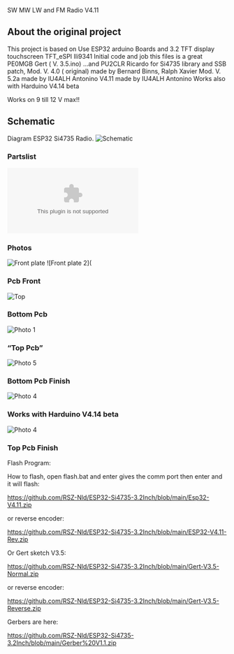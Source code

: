 SW MW LW and FM Radio  V4.11 
## About the original project
This project is based on 
Use ESP32 arduino Boards and 3.2 TFT display touchscreen TFT_eSPI Ili9341
Initial code and job this files is a great PE0MGB Gert ( V. 3.5.ino) ...and PU2CLR Ricardo for Si4735 library and SSB patch,
Mod. V. 4.0 ( original) made by Bernard Binns, Ralph Xavier
Mod. V. 5.2a made by  IU4ALH Antonino
V4.11 made by  IU4ALH Antonino
Works also with Harduino V4.14 beta





Works on 9 till 12 V max!! 
## Schematic
Diagram ESP32 Si4735 Radio.
![Schematic]( https://github.com/RSZ-Nld/ESP32-Si4735-3.2Inch/blob/main/Diagram.JPG)
### Partslist
![Partslist]( https://github.com/RSZ-Nld/ESP32-Si4735-3.2Inch/blob/main/Parts-ESP32%20Dev%20Si4735%20Radio.doc )
### Photos
![Front plate]( https://github.com/RSZ-Nld/ESP32-Si4735-3.2Inch/blob/main/20230224_154817.jpg )
![Front plate 2](

### Pcb Front
![Top]( https://github.com/RSZ-Nld/ESP32-Si4735-3.2Inch/blob/main/Front-Pcb.JPG)
### Bottom Pcb
![Photo 1]( https://github.com/RSZ-Nld/ESP32-Si4735-3.2Inch/blob/main/Back-Pcb.JPG)
### “Top Pcb”
![Photo 5]( https://github.com/RSZ-Nld/ESP32-Si4735-3.2Inch/blob/main/Pcb-2.jpg)
### Bottom Pcb Finish
![Photo 4]( https://github.com/RSZ-Nld/ESP32-Si4735-3.2Inch/blob/main/Pcb-1.jpg)
### Works with Harduino V4.14 beta
![Photo 4]( https://github.com/RSZ-Nld/ESP32-Si4735-3.2Inch/blob/main/Harduino-4.14-beta.jpg)
### Top Pcb Finish



Flash Program:

How to flash, open flash.bat and enter gives the comm port then enter and it will flash:

https://github.com/RSZ-Nld/ESP32-Si4735-3.2Inch/blob/main/Esp32-V4.11.zip

or reverse encoder:

https://github.com/RSZ-Nld/ESP32-Si4735-3.2Inch/blob/main/ESP32-V4.11-Rev.zip

Or Gert sketch V3.5:

https://github.com/RSZ-Nld/ESP32-Si4735-3.2Inch/blob/main/Gert-V3.5-Normal.zip

or reverse encoder:

https://github.com/RSZ-Nld/ESP32-Si4735-3.2Inch/blob/main/Gert-V3.5-Reverse.zip


Gerbers are here:

https://github.com/RSZ-Nld/ESP32-Si4735-3.2Inch/blob/main/Gerber%20V1.1.zip




